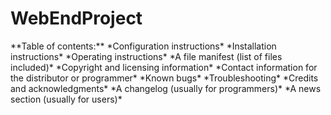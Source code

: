 <h1>WebEndProject</h1>
**Table of contents:**
*Configuration instructions*
*Installation instructions*
*Operating instructions*
*A file manifest (list of files included)*
*Copyright and licensing information*
*Contact information for the distributor or programmer*
*Known bugs*
*Troubleshooting*
*Credits and acknowledgments*
*A changelog (usually for programmers)*
*A news section (usually for users)*
